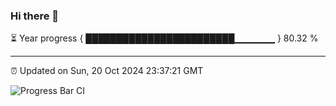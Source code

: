 ### Hi there 👋

⏳ Year progress { ████████████████████████▁▁▁▁▁▁ } 80.32 %

---

⏰ Updated on Sun, 20 Oct 2024 23:37:21 GMT

![Progress Bar CI](https://github.com/IshwaranRudhara/GIT-ACTION/workflows/Progress%20Bar%20CI/badge.svg)
